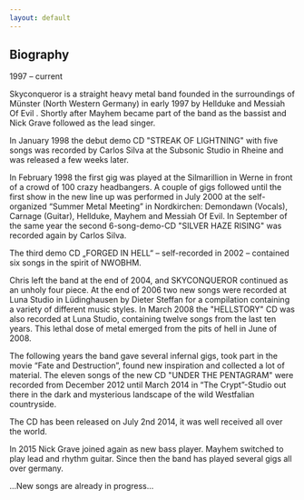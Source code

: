 ```yaml
---
layout: default
---
```


Biography
---

1997 – current

Skyconqueror is a straight heavy metal band founded in the surroundings of M&uuml;nster (North
Western Germany) in early 1997 by Hellduke  and Messiah Of Evil . Shortly after Mayhem
became part of the band as the bassist and Nick Grave followed as the lead
singer.

In January 1998 the debut demo CD "STREAK OF LIGHTNING" with five songs was
recorded by Carlos Silva at the Subsonic Studio in Rheine and was released a few weeks
later.

In February 1998 the first gig was played at the Silmarillion in Werne in front of a crowd of
100 crazy headbangers. A couple of gigs followed until the first show in the new line up was
performed in July 2000 at the self-organized “Summer Metal Meeting” in Nordkirchen:
Demondawn (Vocals), Carnage (Guitar), Hellduke, Mayhem and Messiah Of Evil.
In September of the same year the second 6-song-demo-CD "SILVER HAZE RISING" was
recorded again by Carlos Silva.

The third demo CD „FORGED IN HELL“ – self-recorded in 2002 – contained six songs in the
spirit of NWOBHM.

Chris left the band at the end of 2004, and SKYCONQUEROR continued as an unholy four
piece. At the end of 2006 two new songs were recorded at Luna Studio in L&uuml;dinghausen by
Dieter Steffan for a compilation containing a variety of different music styles.
In March 2008 the "HELLSTORY" CD was also recorded at Luna Studio, containing twelve
songs from the last ten years. This lethal dose of metal emerged from the pits of hell in June
of 2008.

The following years the band gave several infernal gigs, took part in the movie “Fate and
Destruction”, found new inspiration and collected a lot of material.
The eleven songs of the new CD "UNDER THE PENTAGRAM" were recorded from
December 2012 until March 2014 in “The Crypt”-Studio out there in the dark and mysterious
landscape of the wild Westfalian countryside.

The CD has been released on July 2nd 2014, it was well received all over the world.

In 2015 Nick Grave joined again as new bass player. Mayhem switched to play lead and rhythm
guitar. Since then the band has played several gigs all over germany.

...New songs are already in progress...